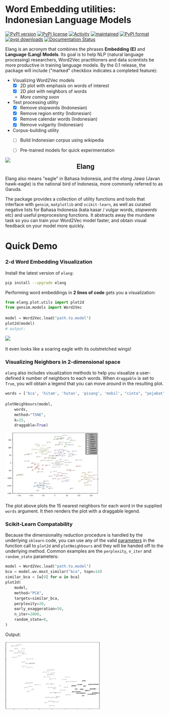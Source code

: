 # Word Embedding utilities: Indonesian Language Models
[![PyPI version](https://img.shields.io/pypi/v/elang?color=green)](https://badge.fury.io/py/elang) [![PyPI license](https://img.shields.io/pypi/l/Elang?color=red)](https://pypi.python.org/pypi/elang/) [![Activity](https://img.shields.io/github/commit-activity/m/onlyphantom/elang)](https://github.com/onlyphantom/elang) [![maintained](https://img.shields.io/maintenance/yes/2020)](https://github.com/onlyphantom/elang/graphs/commit-activity) [![PyPI format](https://img.shields.io/pypi/format/elang)](https://pypi.org/project/elang/) [![pypi downloads](https://img.shields.io/pypi/dm/elang)](https://pypi.org/project/elang/) [![Documentation Status](https://readthedocs.org/projects/elang/badge/?version=latest)](https://elang.readthedocs.io/en/latest/?badge=latest)


Elang is an acronym that combines the phrases **Embedding (E)** and **Language (Lang) Models**. Its goal is to help NLP (natural language processing) researchers, Word2Vec practitioners and data scientists be more productive in training language models. By the 0.1 release, the package will include ("marked" checkbox indicates a completed feature):
- Visualizing Word2Vec models
    - [x] 2D plot with emphasis on words of interest
    - [x] 2D plot with neighbors of words
    - _More coming soon_
- Text processing utility
    - [x] Remove stopwords (Indonesian)
    - [x] Remove region entity (Indonesian)
    - [x] Remove calendar words (Indonesian)
    - [x] Remove vulgarity (Indonesian)
- Corpus-building utility
    - [ ] Build Indonesian corpus using wikipedia
    - [ ] Pre-trained models for quick experimentation


<img align="left" width="35%" src="https://github.com/onlyphantom/elangdev/blob/master/assets/elang_light.png?raw=true" style="margin-right:10%">

## Elang
Elang also means "eagle" in Bahasa Indonesia, and the _elang Jawa_ (Javan hawk-eagle) is the national bird of Indonesia, more commonly referred to as Garuda. 

The package provides a collection of utility functions and tools that interface with `gensim`, `matplotlib` and `scikit-learn`, as well as curated negative lists for Bahasa Indonesia (kata kasar / vulgar words, _stopwords_ etc) and useful preprocesisng functions. It abstracts away the mundane task so you can train your Word2Vec model faster, and obtain visual feedback on your model more quickly.

# Quick Demo

### 2-d Word Embedding Visualization
Install the latest version of `elang`:
```bash
pip install --upgrade elang
```

Performing word embeddings in **2 lines of code** gets you a visualization:
```py
from elang.plot.utils import plot2d
from gensim.models import Word2Vec

model = Word2Vec.load("path.to.model")
plot2d(model)
# output:
```

<img width="60%" src="https://github.com/onlyphantom/elangdev/raw/master/assets/embedding.png">

It even looks like a soaring eagle with its outstretched wings!

### Visualizing Neighbors in 2-dimensional space

`elang` also includes visualization methods to help you visualize a user-defined _k_ number of neighbors to each words. When `draggable` is set to `True`, you will obtain a legend that you can move around in the resulting plot.

```py
words = ['bca', 'hitam', 'hutan', 'pisang', 'mobil', "cinta", "pejabat", "android", "kompas"]

plotNeighbours(model, 
    words, 
    method="TSNE", 
    k=15,
    draggable=True)
```

<img width="60%" src="https://github.com/onlyphantom/elangdev/raw/master/assets/neighbors.png">


The plot above plots the 15 nearest neighbors for each word in the supplied `words` argument. It then renders the plot with a draggable legend.

### Scikit-Learn Compatability
Because the dimensionality reduction procedure is handled by the underlying `sklearn` code, you can use any of the valid [parameters](https://scikit-learn.org/stable/modules/generated/sklearn.manifold.TSNE.html) in the function call to `plot2d` and `plotNeighbours` and they will be handed off to the underlying method. Common examples are the `perplexity`, `n_iter` and `random_state` parameters:

```py
model = Word2Vec.load("path.to.model")
bca = model.wv.most_similar("bca", topn=14)
similar_bca = [w[0] for w in bca]
plot2d(
    model,
    method="PCA",
    targets=similar_bca,
    perplexity=20,
    early_exaggeration=50,
    n_iter=2000,
    random_state=0,
)
```

Output:

<img width="60%" src="https://github.com/onlyphantom/elangdev/raw/master/assets/tsne.png">